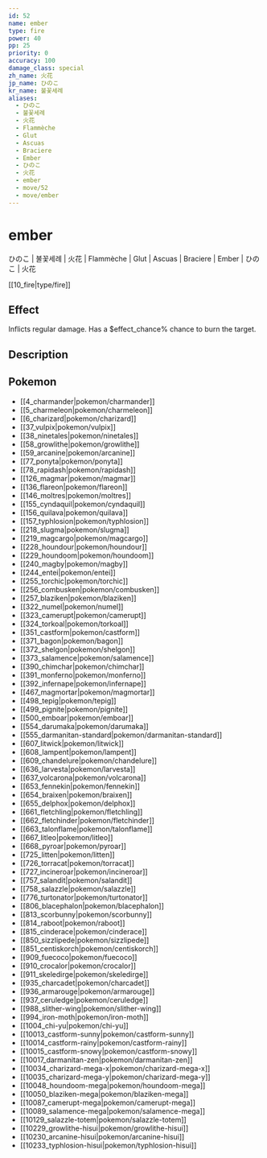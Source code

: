 ```yaml
---
id: 52
name: ember
type: fire
power: 40
pp: 25
priority: 0
accuracy: 100
damage_class: special
zh_name: 火花
jp_name: ひのこ
kr_name: 불꽃세례
aliases:
  - ひのこ
  - 불꽃세례
  - 火花
  - Flammèche
  - Glut
  - Ascuas
  - Braciere
  - Ember
  - ひのこ
  - 火花
  - ember
  - move/52
  - move/ember
---
```

# ember
    
ひのこ | 불꽃세례 | 火花 | Flammèche | Glut | Ascuas | Braciere | Ember | ひのこ | 火花

[[10_fire|type/fire]]

## Effect

Inflicts regular damage.  Has a $effect_chance% chance to burn the target.

## Description



## Pokemon

- [[4_charmander|pokemon/charmander]]
- [[5_charmeleon|pokemon/charmeleon]]
- [[6_charizard|pokemon/charizard]]
- [[37_vulpix|pokemon/vulpix]]
- [[38_ninetales|pokemon/ninetales]]
- [[58_growlithe|pokemon/growlithe]]
- [[59_arcanine|pokemon/arcanine]]
- [[77_ponyta|pokemon/ponyta]]
- [[78_rapidash|pokemon/rapidash]]
- [[126_magmar|pokemon/magmar]]
- [[136_flareon|pokemon/flareon]]
- [[146_moltres|pokemon/moltres]]
- [[155_cyndaquil|pokemon/cyndaquil]]
- [[156_quilava|pokemon/quilava]]
- [[157_typhlosion|pokemon/typhlosion]]
- [[218_slugma|pokemon/slugma]]
- [[219_magcargo|pokemon/magcargo]]
- [[228_houndour|pokemon/houndour]]
- [[229_houndoom|pokemon/houndoom]]
- [[240_magby|pokemon/magby]]
- [[244_entei|pokemon/entei]]
- [[255_torchic|pokemon/torchic]]
- [[256_combusken|pokemon/combusken]]
- [[257_blaziken|pokemon/blaziken]]
- [[322_numel|pokemon/numel]]
- [[323_camerupt|pokemon/camerupt]]
- [[324_torkoal|pokemon/torkoal]]
- [[351_castform|pokemon/castform]]
- [[371_bagon|pokemon/bagon]]
- [[372_shelgon|pokemon/shelgon]]
- [[373_salamence|pokemon/salamence]]
- [[390_chimchar|pokemon/chimchar]]
- [[391_monferno|pokemon/monferno]]
- [[392_infernape|pokemon/infernape]]
- [[467_magmortar|pokemon/magmortar]]
- [[498_tepig|pokemon/tepig]]
- [[499_pignite|pokemon/pignite]]
- [[500_emboar|pokemon/emboar]]
- [[554_darumaka|pokemon/darumaka]]
- [[555_darmanitan-standard|pokemon/darmanitan-standard]]
- [[607_litwick|pokemon/litwick]]
- [[608_lampent|pokemon/lampent]]
- [[609_chandelure|pokemon/chandelure]]
- [[636_larvesta|pokemon/larvesta]]
- [[637_volcarona|pokemon/volcarona]]
- [[653_fennekin|pokemon/fennekin]]
- [[654_braixen|pokemon/braixen]]
- [[655_delphox|pokemon/delphox]]
- [[661_fletchling|pokemon/fletchling]]
- [[662_fletchinder|pokemon/fletchinder]]
- [[663_talonflame|pokemon/talonflame]]
- [[667_litleo|pokemon/litleo]]
- [[668_pyroar|pokemon/pyroar]]
- [[725_litten|pokemon/litten]]
- [[726_torracat|pokemon/torracat]]
- [[727_incineroar|pokemon/incineroar]]
- [[757_salandit|pokemon/salandit]]
- [[758_salazzle|pokemon/salazzle]]
- [[776_turtonator|pokemon/turtonator]]
- [[806_blacephalon|pokemon/blacephalon]]
- [[813_scorbunny|pokemon/scorbunny]]
- [[814_raboot|pokemon/raboot]]
- [[815_cinderace|pokemon/cinderace]]
- [[850_sizzlipede|pokemon/sizzlipede]]
- [[851_centiskorch|pokemon/centiskorch]]
- [[909_fuecoco|pokemon/fuecoco]]
- [[910_crocalor|pokemon/crocalor]]
- [[911_skeledirge|pokemon/skeledirge]]
- [[935_charcadet|pokemon/charcadet]]
- [[936_armarouge|pokemon/armarouge]]
- [[937_ceruledge|pokemon/ceruledge]]
- [[988_slither-wing|pokemon/slither-wing]]
- [[994_iron-moth|pokemon/iron-moth]]
- [[1004_chi-yu|pokemon/chi-yu]]
- [[10013_castform-sunny|pokemon/castform-sunny]]
- [[10014_castform-rainy|pokemon/castform-rainy]]
- [[10015_castform-snowy|pokemon/castform-snowy]]
- [[10017_darmanitan-zen|pokemon/darmanitan-zen]]
- [[10034_charizard-mega-x|pokemon/charizard-mega-x]]
- [[10035_charizard-mega-y|pokemon/charizard-mega-y]]
- [[10048_houndoom-mega|pokemon/houndoom-mega]]
- [[10050_blaziken-mega|pokemon/blaziken-mega]]
- [[10087_camerupt-mega|pokemon/camerupt-mega]]
- [[10089_salamence-mega|pokemon/salamence-mega]]
- [[10129_salazzle-totem|pokemon/salazzle-totem]]
- [[10229_growlithe-hisui|pokemon/growlithe-hisui]]
- [[10230_arcanine-hisui|pokemon/arcanine-hisui]]
- [[10233_typhlosion-hisui|pokemon/typhlosion-hisui]]

